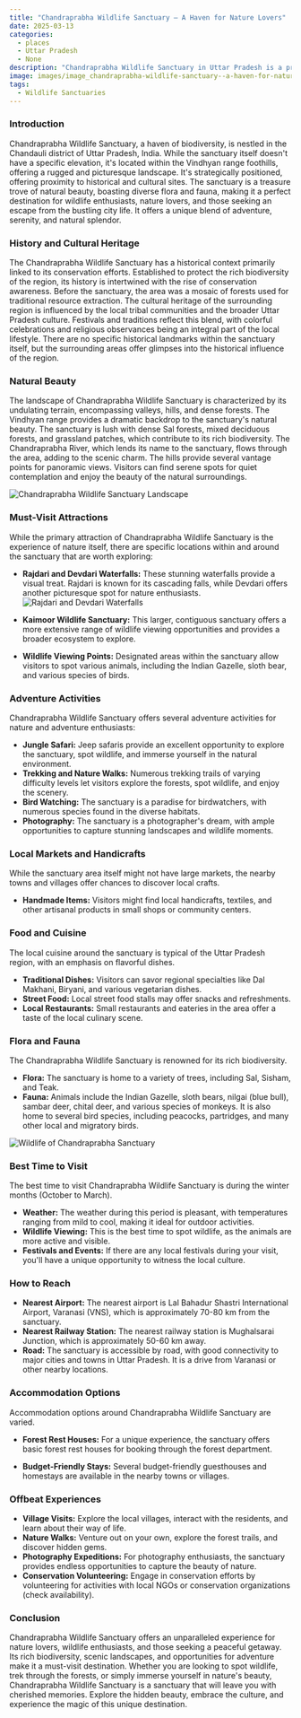 ```yaml
---
title: "Chandraprabha Wildlife Sanctuary – A Haven for Nature Lovers"
date: 2025-03-13
categories:
  - places
  - Uttar Pradesh
  - None
description: "Chandraprabha Wildlife Sanctuary in Uttar Pradesh is a pristine haven teeming with diverse wildlife, including tigers, elephants, and gaurs. Nestled within the Valmiki Tiger Reserve, it offers a captivating blend of dense forests and open landscapes, providing an excellent opportunity for eco-tourism and wildlife observation."
image: images/image_chandraprabha-wildlife-sanctuary--a-haven-for-nature-lovers.png
tags: 
  - Wildlife Sanctuaries
---
```



### **Introduction**

Chandraprabha Wildlife Sanctuary, a haven of biodiversity, is nestled in the Chandauli district of Uttar Pradesh, India. While the sanctuary itself doesn't have a specific elevation, it's located within the Vindhyan range foothills, offering a rugged and picturesque landscape. It's strategically positioned, offering proximity to historical and cultural sites. The sanctuary is a treasure trove of natural beauty, boasting diverse flora and fauna, making it a perfect destination for wildlife enthusiasts, nature lovers, and those seeking an escape from the bustling city life. It offers a unique blend of adventure, serenity, and natural splendor.

### **History and Cultural Heritage**

The Chandraprabha Wildlife Sanctuary has a historical context primarily linked to its conservation efforts. Established to protect the rich biodiversity of the region, its history is intertwined with the rise of conservation awareness. Before the sanctuary, the area was a mosaic of forests used for traditional resource extraction.  The cultural heritage of the surrounding region is influenced by the local tribal communities and the broader Uttar Pradesh culture. Festivals and traditions reflect this blend, with colorful celebrations and religious observances being an integral part of the local lifestyle. There are no specific historical landmarks within the sanctuary itself, but the surrounding areas offer glimpses into the historical influence of the region.

### **Natural Beauty**

The landscape of Chandraprabha Wildlife Sanctuary is characterized by its undulating terrain, encompassing valleys, hills, and dense forests. The Vindhyan range provides a dramatic backdrop to the sanctuary's natural beauty. The sanctuary is lush with dense Sal forests, mixed deciduous forests, and grassland patches, which contribute to its rich biodiversity.  The Chandraprabha River, which lends its name to the sanctuary, flows through the area, adding to the scenic charm. The hills provide several vantage points for panoramic views. Visitors can find serene spots for quiet contemplation and enjoy the beauty of the natural surroundings.

<img src="placeholder_image_chandraprabha_landscape.jpg" alt="Chandraprabha Wildlife Sanctuary Landscape">

### **Must-Visit Attractions**

While the primary attraction of Chandraprabha Wildlife Sanctuary is the experience of nature itself, there are specific locations within and around the sanctuary that are worth exploring:

*   **Rajdari and Devdari Waterfalls:** These stunning waterfalls provide a visual treat. Rajdari is known for its cascading falls, while Devdari offers another picturesque spot for nature enthusiasts.
    <img src="placeholder_image_rajdari_devdari_waterfalls.jpg" alt="Rajdari and Devdari Waterfalls">
*   **Kaimoor Wildlife Sanctuary:** This larger, contiguous sanctuary offers a more extensive range of wildlife viewing opportunities and provides a broader ecosystem to explore.

*   **Wildlife Viewing Points:** Designated areas within the sanctuary allow visitors to spot various animals, including the Indian Gazelle, sloth bear, and various species of birds.

### **Adventure Activities**

Chandraprabha Wildlife Sanctuary offers several adventure activities for nature and adventure enthusiasts:

*   **Jungle Safari:** Jeep safaris provide an excellent opportunity to explore the sanctuary, spot wildlife, and immerse yourself in the natural environment.
*   **Trekking and Nature Walks:** Numerous trekking trails of varying difficulty levels let visitors explore the forests, spot wildlife, and enjoy the scenery.
*   **Bird Watching:** The sanctuary is a paradise for birdwatchers, with numerous species found in the diverse habitats.
*   **Photography:** The sanctuary is a photographer's dream, with ample opportunities to capture stunning landscapes and wildlife moments.

### **Local Markets and Handicrafts**

While the sanctuary area itself might not have large markets, the nearby towns and villages offer chances to discover local crafts.

*   **Handmade Items:** Visitors might find local handicrafts, textiles, and other artisanal products in small shops or community centers.

### **Food and Cuisine**

The local cuisine around the sanctuary is typical of the Uttar Pradesh region, with an emphasis on flavorful dishes.

*   **Traditional Dishes:** Visitors can savor regional specialties like Dal Makhani, Biryani, and various vegetarian dishes.
*   **Street Food:** Local street food stalls may offer snacks and refreshments.
*   **Local Restaurants:** Small restaurants and eateries in the area offer a taste of the local culinary scene.

### **Flora and Fauna**

The Chandraprabha Wildlife Sanctuary is renowned for its rich biodiversity.

*   **Flora:** The sanctuary is home to a variety of trees, including Sal, Sisham, and Teak.
*   **Fauna:** Animals include the Indian Gazelle, sloth bears, nilgai (blue bull), sambar deer, chital deer, and various species of monkeys. It is also home to several bird species, including peacocks, partridges, and many other local and migratory birds.

<img src="placeholder_image_chandraprabha_wildlife.jpg" alt="Wildlife of Chandraprabha Sanctuary">

### **Best Time to Visit**

The best time to visit Chandraprabha Wildlife Sanctuary is during the winter months (October to March).

*   **Weather:** The weather during this period is pleasant, with temperatures ranging from mild to cool, making it ideal for outdoor activities.
*   **Wildlife Viewing:** This is the best time to spot wildlife, as the animals are more active and visible.
*   **Festivals and Events:** If there are any local festivals during your visit, you'll have a unique opportunity to witness the local culture.

### **How to Reach**

*   **Nearest Airport:** The nearest airport is Lal Bahadur Shastri International Airport, Varanasi (VNS), which is approximately 70-80 km from the sanctuary.
*   **Nearest Railway Station:** The nearest railway station is Mughalsarai Junction, which is approximately 50-60 km away.
*   **Road:** The sanctuary is accessible by road, with good connectivity to major cities and towns in Uttar Pradesh. It is a drive from Varanasi or other nearby locations.

### **Accommodation Options**

Accommodation options around Chandraprabha Wildlife Sanctuary are varied.

*   **Forest Rest Houses:** For a unique experience, the sanctuary offers basic forest rest houses for booking through the forest department.

*   **Budget-Friendly Stays:** Several budget-friendly guesthouses and homestays are available in the nearby towns or villages.

### **Offbeat Experiences**

*   **Village Visits:** Explore the local villages, interact with the residents, and learn about their way of life.
*   **Nature Walks:** Venture out on your own, explore the forest trails, and discover hidden gems.
*   **Photography Expeditions:** For photography enthusiasts, the sanctuary provides endless opportunities to capture the beauty of nature.
*   **Conservation Volunteering:** Engage in conservation efforts by volunteering for activities with local NGOs or conservation organizations (check availability).

### **Conclusion**

Chandraprabha Wildlife Sanctuary offers an unparalleled experience for nature lovers, wildlife enthusiasts, and those seeking a peaceful getaway. Its rich biodiversity, scenic landscapes, and opportunities for adventure make it a must-visit destination. Whether you are looking to spot wildlife, trek through the forests, or simply immerse yourself in nature's beauty, Chandraprabha Wildlife Sanctuary is a sanctuary that will leave you with cherished memories. Explore the hidden beauty, embrace the culture, and experience the magic of this unique destination.


